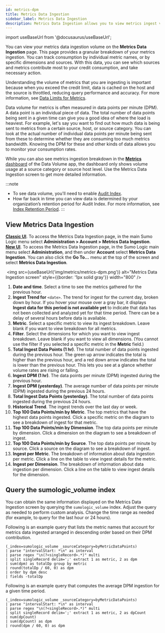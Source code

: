 ```yaml
---
id: metrics-dpm
title: Metrics Data Ingestion
sidebar_label: Metrics Data Ingestion
description: Metrics Data Ingestion allows you to view metrics ingest volumes across your teams and services to find which sources are sending metrics data. 
---
```


import useBaseUrl from '@docusaurus/useBaseUrl';

You can view your metrics data ingestion volume on the **Metrics Data Ingestion** page. This page provides a granular breakdown of your metrics ingestion. You can track consumption by individual metric names, or by specific dimensions and sources. With this data, you can see which sources and metrics contribute most to your credit consumption, and take necessary action. 

Understanding the volume of metrics that you are ingesting is important because when you exceed the credit limit, data is cached on the host and the source is throttled, reducing query performance and accuracy. For more information, see [Data Limits for Metrics](/docs/metrics/manage-metric-volume/data-limits-for-metrics/).

Data volume for metrics is often measured in data points per minute (DPM). A data point is an individual piece of data. The total number of data points being sent in a given time can give you a good idea of where the load is heaviest. For example, let's say you want to find out how much data is being sent to metrics from a certain source, host, or source category. You can look at the actual number of individual data points per minute being sent from these to determine whether they are consuming too much metrics bandwidth. Knowing the DPM for these and other kinds of data allows you to monitor your consumption rates.

While you can also see metrics ingestion breakdown in the [**Metrics** dashboard](/docs/integrations/sumo-apps/data-volume/#metrics) of the Data Volume app, the dashboard only shows volume usage at a source category or source host level. Use the Metrics Data Ingestion screen to get more detailed information.

:::note
* To see data volume, you'll need to enable [Audit Index](/docs/manage/security/audit-indexes/audit-index).
* How far back in time you can view data is determined by your organization’s retention period for Audit Index. For more information, see [Index Retention Period](/docs/manage/security/audit-indexes/audit-index/#index-retention-period).
:::
 
## View Metrics Data Ingestion

[**Classic UI**](/docs/get-started/sumo-logic-ui-classic). To access the Metrics Data Ingestion page, in the main Sumo Logic menu select **Administration > Account > Metrics Data Ingestion**. <br/>[**New UI**](/docs/get-started/sumo-logic-ui). To access the Metrics Data Ingestion page, in the Sumo Logic main menu select **Administration**, and then under **Account** select **Metrics Data Ingestion**. You can also click the **Go To...** menu at the top of the screen and select **Metrics Data Ingestion**. 

 <img src={useBaseUrl('img/metrics/metrics-dpm.png')} alt="Metrics Data Ingestion screen" style={{border: '1px solid gray'}} width="800" />

1. **Date and time**. Select a time to see the metrics gathered for the previous hour. 
1. **Ingest Trend for** `<date>`. The trend for ingest for the current day, broken down by hour. If you hover your mouse over a gray bar, it displays **Ingest data for this period is not available yet** to indicate that data has not been collected and analyzed yet for that time period. There can be a delay of several hours before data is available. 
1. **Metric**. Select a specific metric to view its ingest breakdown. Leave blank if you want to view breakdown for all metrics.
1. **Filter**. Select the dimensions for which you want to view ingest breakdown. Leave blank if you want to view all dimensions. (You cannot use the filter if you selected a specific metric in the **Metric** field.)
1. **Total Ingest Data Points (1 hr)**. The total number of data points ingested during the previous hour. The green up arrow indicates the total is higher than the previous hour, and a red down arrow indicates the total is lower than the previous hour. This lets you see at a glance whether volume rates are rising or falling.
1. **Ingest DPM (1 hr)**. The data points per minute (DPM) ingested during the previous hour.
1. **Ingest DPM (yesterday)**.  The average number of data points per minute (DPM) ingested during the previous 24 hours. 
1. **Total Ingest Data Points (yesterday)**. The total number of data points ingested during the previous 24 hours.
1. **Historical Trend**. The ingest trends over the last day or week. 
1. **Top 100 Data Points/min by Metric**. The top metrics that have the highest data points ingested. Click a specific metric on the diagram to see a breakdown of ingest for that metric.  
1. **Top 100 Data Points/min by Dimension**. The top data points per minute by dimension. Click a dimension on the diagram to see a breakdown of ingest.
1. **Top 100 Data Points/min by Source**. The top data points per minute by source. Click a source on the diagram to see a breakdown of ingest.
1. **Ingest per Metric**. The breakdown of information about data ingestion per metric. Click a line on the table to view ingest details for the metric. 
1. **Ingest per Dimension**. The breakdown of information about data ingestion per dimension. Click a line on the table to view ingest details for the dimension. 

## Query the sumologic_volume index

You can obtain the same information displayed on the Metrics Data Ingestion screen by querying the `sumologic_volume` index. Adjust the query as needed to perform custom analysis. Change the time range as needed (for example, to query for the last hour or 24 hours).

Following is an example query that lists the metric names that account for metrics data ingested arranged in descending order based on their DPM contribution. 

```
(_index=sumologic_volume _sourceCategory=byMetricDataPoints) 
| parse "intervalStart: *\n" as interval 
| parse regex "\n(?<singleRecord>.*)" multi 
| split singleRecord delim=';' extract 1 as metric, 2 as dpm 
| sum(dpm) as totalDp group by metric 
| round(totalDp / 60, 0) as dpm 
| order by dpm desc 
| fields -totalDp
```
Following is an example query that computes the average DPM ingestion for a given time period.
```
(_index=sumologic_volume _sourceCategory=byMetricDataPoints)
| parse "intervalStart: *\n" as interval
| parse regex "\n(?<singleRecord>.*)" multi
| split singleRecord delim=';' extract 1 as metric, 2 as dpCount
| num(dpCount)
| sum(dpCount) as dpm
| round(dpm / 60, 0) as dpm
```
